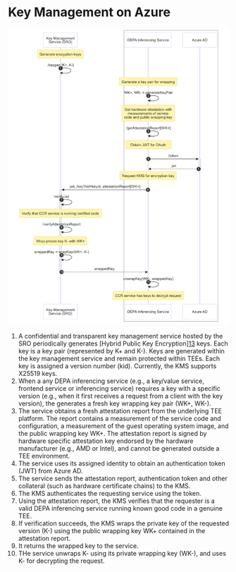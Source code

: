 # Key Management on Azure

![Key generation and release](images/key_release.png)

1. A confidential and transparent key management service hosted by the SRO periodically generates [Hybrid Public Key Encryption][13](HPKE) keys. Each key is a key pair (represented by K+ and K-). Keys are generated within the key management service and remain protected within TEEs.  Each key is assigned a version number (kid). Currently, the KMS supports X25519 keys. 
1. When a any DEPA inferencing service (e.g., a key/value service, frontend service or inferencing service) requires a key with a specific version (e.g., when it first receives a request from a client with the key version), the generates a fresh key wrapping key pair (WK+, WK-). 
1. The service obtains a fresh  attestation report from the underlying TEE platform. The report contains a measurement of the service code and configuration, a measurement of the guest operating system image, and the public wrapping key WK+. The attestation report is signed by hardware specific attestation key endorsed by the hardware manufacturer (e.g., AMD or Intel), and cannot be generated outside a TEE environment. 
1. The service uses its assigned identity to obtain an authentication token (JWT) from Azure AD. 
1. The service sends the attestation report, authentication token and other collateral (such as hardware certificate chains) to the KMS. 
1. The KMS authenticates the requesting service using the token. 
1. Using the attestation report, the KMS verifies that the requester is a valid DEPA inferencing service running known good code in a genuine TEE. 
1. If verification succeeds, the KMS wraps the private key of the requested version (K-) using the public wrapping key WK+ contained in the attestation report. 
1. It returns the wrapped key to the service. 
1. THe service unwraps K- using its private wrapping key (WK-), and uses K- for decrypting the request. 

